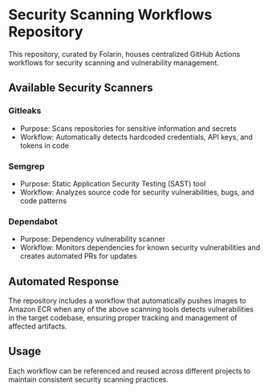 # Security Scanning Workflows Repository

This repository, curated by Folarin, houses centralized GitHub Actions workflows for security scanning and vulnerability management.

## Available Security Scanners

### Gitleaks
- Purpose: Scans repositories for sensitive information and secrets
- Workflow: Automatically detects hardcoded credentials, API keys, and tokens in code

### Semgrep
- Purpose: Static Application Security Testing (SAST) tool
- Workflow: Analyzes source code for security vulnerabilities, bugs, and code patterns

### Dependabot
- Purpose: Dependency vulnerability scanner
- Workflow: Monitors dependencies for known security vulnerabilities and creates automated PRs for updates

## Automated Response

The repository includes a workflow that automatically pushes images to Amazon ECR when any of the above scanning tools detects vulnerabilities in the target codebase, ensuring proper tracking and management of affected artifacts.

## Usage

Each workflow can be referenced and reused across different projects to maintain consistent security scanning practices.
